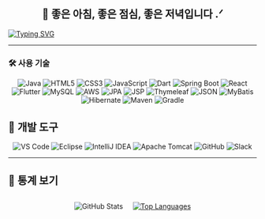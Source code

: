 <h2 align="center">🫡 좋은 아침, 좋은 점심, 좋은 저녁입니다 .ᐟ</h2>

<a href="https://git.io/typing-svg"><img src="https://readme-typing-svg.demolab.com?font=Open+Sans&weight=500&size=24&duration=4000&pause=500&color=000000&width=1000&lines=%EC%A2%8B%EC%9D%80+%ED%95%98%EB%A3%A8%EC%9E%85%EB%8B%88%EB%8B%A4.%E1%90%9F+%ED%8C%80%EA%B3%BC+%ED%95%A8%EA%BB%98+%EC%84%B1%EC%9E%A5%ED%95%98%EB%A9%B0+%EA%B0%80%EC%B9%98%EB%A5%BC+%EB%A7%8C%EB%93%A4%EC%96%B4%EA%B0%80%EB%8A%94+%EA%B0%9C%EB%B0%9C%EC%9E%90+%E3%80%8C%EA%B9%80%EB%AF%BC%ED%9D%AC%E3%80%8D+%EC%9E%85%EB%8B%88%EB%8B%A4.+" alt="Typing SVG" /></a>

<hr/>
<h3>🛠 사용 기술</h3>
<!-- 프로그래밍 언어 -->
<div align="center">
  <img src="https://img.shields.io/badge/Java-007396?style=for-the-badge&logo=java&logoColor=white" alt="Java" /> <!-- 백엔드 핵심 언어 -->
  <img src="https://img.shields.io/badge/HTML5-E34F26?style=for-the-badge&logo=html5&logoColor=white" alt="HTML5" /> <!-- 웹 구조 언어 -->
  <img src="https://img.shields.io/badge/CSS3-1572B6?style=for-the-badge&logo=css3&logoColor=white" alt="CSS3" /> <!-- 웹 스타일링 언어 -->
  <img src="https://img.shields.io/badge/JavaScript-F7DF1E?style=for-the-badge&logo=javascript&logoColor=black" alt="JavaScript" /> <!-- 웹 동작 언어 -->
  <img src="https://img.shields.io/badge/Dart-0175C2?style=for-the-badge&logo=dart&logoColor=white" alt="Dart" /> <!-- Flutter 전용 언어 -->
  <!-- 프레임워크 -->
  <img src="https://img.shields.io/badge/Spring Boot-6DB33F?style=for-the-badge&logo=Spring Boot&logoColor=white" alt="Spring Boot"> <!-- 자바 웹 프레임워크 -->
  <img src="https://img.shields.io/badge/React-61DAFB?style=for-the-badge&logo=React&logoColor=white" alt="React"> <!-- 프론트엔드 프레임워크 -->
  <img src="https://img.shields.io/badge/Flutter-02569B?style=for-the-badge&logo=flutter&logoColor=white" alt="Flutter"> <!-- 크로스 플랫폼 프레임워크 -->
  <!-- 데이터베이스 -->
  <img src="https://img.shields.io/badge/MySQL-4479A1?style=for-the-badge&logo=mysql&logoColor=white" alt="MySQL" /> <!-- 관계형 데이터베이스 -->
  <!-- 클라우드 서비스 -->
  <img src="https://img.shields.io/badge/Amazon AWS-232F3E?style=for-the-badge&logo=Amazon AWS&logoColor=white" alt="AWS"> <!-- 클라우드 서비스 -->
  <!-- 개발 도구 및 라이브러리 -->
  <img src="https://img.shields.io/badge/JPA-6DB33F?style=for-the-badge&logo=Spring&logoColor=white" alt="JPA" /> <!-- 자바 ORM 표준 -->
  <img src="https://img.shields.io/badge/JSP-E34F26?style=for-the-badge&logo=java&logoColor=white" alt="JSP" /> <!-- 자바 서버 페이지 -->
  <img src="https://img.shields.io/badge/Thymeleaf-005F99?style=for-the-badge&logo=Thymeleaf&logoColor=white" alt="Thymeleaf" /> <!-- 자바 템플릿 엔진 -->
  <img src="https://img.shields.io/badge/JSON-000000?style=for-the-badge&logo=JSON&logoColor=white" alt="JSON" /> <!-- 데이터 교환 형식 -->
  <img src="https://img.shields.io/badge/MyBatis-4479A1?style=for-the-badge&logo=MyBatis&logoColor=white" alt="MyBatis" /> <!-- SQL 매핑 프레임워크 -->
  <img src="https://img.shields.io/badge/Hibernate-59666C?style=for-the-badge&logo=Hibernate&logoColor=white" alt="Hibernate" /> <!-- 자바 ORM 프레임워크 -->
  <!-- 빌드 도구 -->
  <img src="https://img.shields.io/badge/Maven-C71A36?style=for-the-badge&logo=Apache-Maven&logoColor=white" alt="Maven" /> <!-- 자바 빌드 도구 -->
  <img src="https://img.shields.io/badge/Gradle-02303A?style=for-the-badge&logo=Gradle&logoColor=white" alt="Gradle" /> <!-- 자바 빌드 도구 -->
</div>

<h2>🔧 개발 도구</h2>
<div align="center">
  <img src="https://img.shields.io/badge/Visual%20Studio%20Code-007ACC?style=for-the-badge&logo=visual-studio-code&logoColor=white" alt="VS Code" /> <!-- 통합 개발 환경 -->
  <img src="https://img.shields.io/badge/Eclipse-2C2255?style=for-the-badge&logo=eclipse&logoColor=white" alt="Eclipse" /> <!-- 자바 IDE -->
  <img src="https://img.shields.io/badge/IntelliJ_IDEA-000000?style=for-the-badge&logo=intellij-idea&logoColor=white" alt="IntelliJ IDEA" /> <!-- 자바 IDE -->
  <img src="https://img.shields.io/badge/Apache_Tomcat-F8DC75?style=for-the-badge&logo=apache-tomcat&logoColor=black" alt="Apache Tomcat" /> <!-- 웹 서버 -->
  <img src="https://img.shields.io/badge/GitHub-181717?style=for-the-badge&logo=github&logoColor=white" alt="GitHub" /> <!-- 버전 관리 -->
  <img src="https://img.shields.io/badge/Slack-4A154B?style=for-the-badge&logo=slack&logoColor=white" alt="Slack" /> <!-- 협업 도구 -->
</div>

<hr/>


<h2>🏅 통계 보기</h2>
<div align="center" style="margin: 30px 0;">
    <div style="display: flex; justify-content: center; gap: 20px; align-items: center; flex-wrap: wrap;">
        <img src="https://github-readme-stats.vercel.app/api?username=minhi0449&bg_color=180,ffffff,00000000&title_color=000000&text_color=000000" alt="GitHub Stats">
        <a href="https://github.com/anuraghazra/github-readme-stats">
            <img src="https://github-readme-stats.vercel.app/api/top-langs/?username=minhi0449&layout=donut&cache_seconds=1800&v=1&bg_color=180,ffffff,00000000&title_color=000000&text_color=000000" 
                 alt="Top Languages">
        </a>
    </div>
</div>

